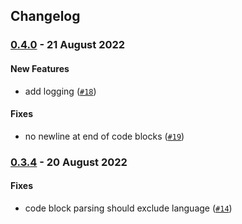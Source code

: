 ## Changelog

### [0.4.0](https://github.com/alixlahuec/latex-roam/compare/0.3.4...0.4.0) -  21 August 2022 

#### New Features

-  add logging ([`#18`](https://github.com/alixlahuec/latex-roam/pull/18))
#### Fixes

-  no newline at end of code blocks ([`#19`](https://github.com/alixlahuec/latex-roam/pull/19))

### [0.3.4](https://github.com/alixlahuec/latex-roam/compare/0.3.0...0.3.4) -  20 August 2022 

#### Fixes

-  code block parsing should exclude language ([`#14`](https://github.com/alixlahuec/latex-roam/pull/14))
